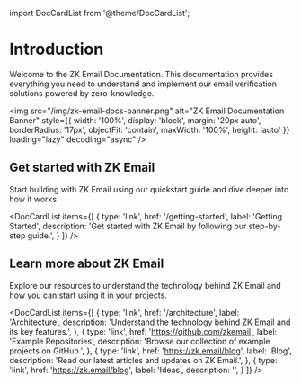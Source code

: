 import DocCardList from '@theme/DocCardList';

# Introduction

<div style={{fontSize: '1.2em'}}>
Welcome to the ZK Email Documentation. This documentation provides everything you need to understand and implement our email verification solutions powered by zero-knowledge.
</div>

<img 
  src="/img/zk-email-docs-banner.png" 
  alt="ZK Email Documentation Banner" 
  style={{
    width: '100%',
    display: 'block',
    margin: '20px auto',
    borderRadius: '17px',
    objectFit: 'contain',
    maxWidth: '100%',
    height: 'auto'
  }} 
  loading="lazy"
  decoding="async"
/>

## Get started with ZK Email

Start building with ZK Email using our quickstart guide and dive deeper into how it works. 

<DocCardList 
  items={[
    {
      type: 'link',
      href: '/getting-started',
      label: 'Getting Started',
      description: 'Get started with ZK Email by following our step-by-step guide.',
    }
  ]}
/>

## Learn more about ZK Email

Explore our resources to understand the technology behind ZK Email and how you can start using it in your projects.

<DocCardList 
  items={[
    {
      type: 'link',
      href: '/architecture',
      label: 'Architecture',
      description: 'Understand the technology behind ZK Email and its key features.',
    },
    {
      type: 'link',
      href: 'https://github.com/zkemail',
      label: 'Example Repositories',
      description: 'Browse our collection of example projects on GitHub.',
    },
    {
      type: 'link',
      href: 'https://zk.email/blog',
      label: 'Blog',
      description: 'Read our latest articles and updates on ZK Email.',
    },
    {
      type: 'link',
      href: 'https://zk.email/blog',
      label: 'Ideas',
      description: '',
    }
  ]}
/>
